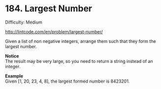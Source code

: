 # 184. Largest Number

Difficulty: Medium

http://lintcode.com/en/problem/largest-number/

Given a list of non negative integers, arrange them such that they form the largest number.

**Notice**  
The result may be very large, so you need to return a string instead of an integer.

**Example**  
Given [1, 20, 23, 4, 8], the largest formed number is 8423201.
